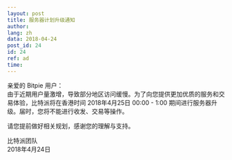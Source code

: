 ```yaml
---
layout: post
title: 服务器计划升级通知
author: 
lang: zh
data: 2018-04-24
post_id: 24
id: 24
ref: ad
time: 
---
```


亲爱的 Bitpie 用户：<br/>
由于近期用户量激增，导致部分地区访问缓慢。为了向您提供更加优质的服务和交易体验，比特派将在香港时间 2018年4月25日 00:00 - 1:00 期间进行服务器升级。届时，您将不能进行收发、交易等操作。

请您提前做好相关规划，感谢您的理解与支持。


比特派团队<br/>
2018年4月24日

